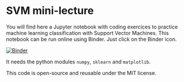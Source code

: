 # SVM mini-lecture

You will find here a Jupyter notebook with coding exercices to practice machine learning classification with Support Vector Machines.
This notebook can be run online using Binder. Just click on the Binder icon.

[![Binder](https://mybinder.org/badge_logo.svg)](https://mybinder.org/v2/gh/bricaud/SVMminilecture/HEAD)

It needs the python modules `numpy`, `sklearn` and `matplotlib`.

This code is open-source and reusable under the MIT license.

